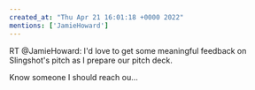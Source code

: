 ```yaml
---
created_at: "Thu Apr 21 16:01:18 +0000 2022"
mentions: ['JamieHoward']
---
```


RT @JamieHoward: I'd love to get some meaningful feedback on Slingshot's pitch as I prepare our pitch deck.

Know someone I should reach ou…